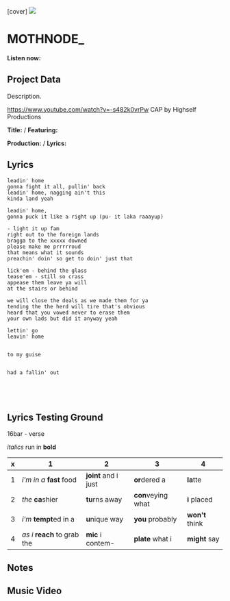[cover] ![](57175019_319474918741616_8502199518755923887_n.jpg)

# MOTHNODE_ 

**Listen now:** 

## Project Data

Description.

https://www.youtube.com/watch?v=-s482k0vrPw CAP by Highself Productions


**Title:**  / **Featuring:** 

**Production:**  / **Lyrics:** 

## Lyrics

```
leadin' home
gonna fight it all, pullin' back
leadin' home, nagging ain't this
kinda land yeah

leadin' home,
gonna puck it like a right up (pu- it laka raaayup)

- light it up fam
right out to the foreign lands 
bragga to the xxxxx downed
please make me prrrrroud
that means what it sounds
preachin' doin' so get to doin' just that

lick'em - behind the glass 
tease'em - still so crass
appease them leave ya will
at the stairs or behind

we will close the deals as we made them for ya
tending the the herd will tire that's obvious
heard that you vowed never to erase them
your own lads but did it anyway yeah

lettin' go
leavin' home


to my guise


had a fallin' out





```

## Lyrics Testing Ground

16bar - verse

*italics* run in
**bold**

| x | 1 | 2 | 3 | 4 |
|---|---|---|---|---|
| 1 | *i'm in a* **fast** food | **joint** and i just  | **or**dered a  | **la**tte  |
| 2 | *the* **ca**shier | **tu**rns away  |  **con**veying what |  **i** placed |
| 3 | *i'm* **tempt**ed in a | **u**nique way  |  **you** probably |  **won't** think |
| 4 | *as i* **reach** to grab the |  **mic** i contem-  | **plate** what i | **might** say |

## Notes

## Music Video
